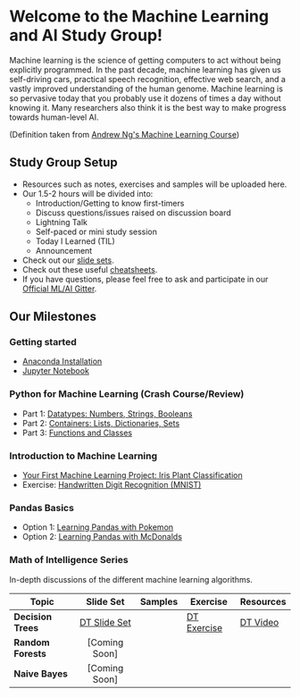 # Welcome to the Machine Learning and AI Study Group!
Machine learning is the science of getting computers to act without being explicitly programmed. In the past decade, machine learning has given us self-driving cars, practical speech recognition, effective web search, and a vastly improved understanding of the human genome. Machine learning is so pervasive today that you probably use it dozens of times a day without knowing it. Many researchers also think it is the best way to make progress towards human-level AI.

(Definition taken from [Andrew Ng's Machine Learning Course](https://www.coursera.org/learn/machine-learning))

## Study Group Setup
* Resources such as notes, exercises and samples will be uploaded here.
* Our 1.5-2 hours will be divided into:
    - Introduction/Getting to know first-timers 
    - Discuss questions/issues raised on discussion board 
    - Lightning Talk 
    - Self-paced or mini study session
    - Today I Learned (TIL)
    - Announcement
* Check out our [slide sets]().
* Check out these useful [cheatsheets](https://gitlab.com/wwcodemanila/WWCodeManila-ML.AI/tree/master/cheatsheets).
* If you have questions, please feel free to ask and participate in our [Official ML/AI Gitter](https://gitter.im/WWCodeManila/Machine-Learning-AI). 

## Our Milestones
### Getting started 
- [Anaconda Installation](https://github.com/wwcodemanila/WWCodeManila-ML.AI/blob/master/tutorials/installation_guide.ipynb)
- [Jupyter Notebook](https://jupyter-notebook-beginner-guide.readthedocs.io/en/latest/)

### Python for Machine Learning (Crash Course/Review)
- Part 1: [Datatypes: Numbers, Strings, Booleans](https://github.com/wwcodemanila/WWCodeManila-ML.AI/blob/master/exercises/python_basics_part1.ipynb)
- Part 2: [Containers: Lists, Dictionaries, Sets](https://github.com/wwcodemanila/WWCodeManila-ML.AI/blob/master/exercises/python_basics_part2.ipynb)
- Part 3: [Functions and Classes](https://github.com/wwcodemanila/WWCodeManila-ML.AI/blob/master/exercises/python_basics_part3.ipynb)

### Introduction to Machine Learning 
- [Your First Machine Learning Project: Iris Plant Classification](https://github.com/wwcodemanila/WWCodeManila-ML.AI/blob/master/tutorials/Intro-to-Machine-Learning.ipynb)
- Exercise: [Handwritten Digit Recognition (MNIST)](https://github.com/wwcodemanila/WWCodeManila-ML.AI/blob/master/exercises/mnist_exercise.ipynb)

### Pandas Basics
- Option 1: [Learning Pandas with Pokemon]((https://github.com/wwcodemanila/WWCodeManila-ML.AI/blob/master/exercises/pokemon_pandas.ipynb))
- Option 2: [Learning Pandas with McDonalds](https://github.com/wwcodemanila/WWCodeManila-ML.AI/blob/master/exercises/mcdonalds_pandas.ipynb) 
### Math of Intelligence Series
In-depth discussions of the different machine learning algorithms.

| Topic         | Slide Set    | Samples |  Exercise  | Resources |
| ------------- |:-------------:| -----| ------| --|
| <b>Decision Trees</b>  | [DT Slide Set](https://github.com/wwcodemanila/WWCodeManila-ML.AI/blob/master/slide%20sets/Slide%20Set%203%20-%20Decision%20Trees.pdf)| | [DT Exercise](https://github.com/wwcodemanila/WWCodeManila-ML.AI/blob/master/exercises/decision_trees_exercise.ipynb) | [DT Video](https://www.youtube.com/watch?v=eKD5gxPPeY0&list=PLBv09BD7ez_4temBw7vLA19p3tdQH6FYO) |
| <b>Random Forests</b> | [Coming Soon] | | | |
| <b>Naive Bayes</b> | [Coming Soon] | | | |

